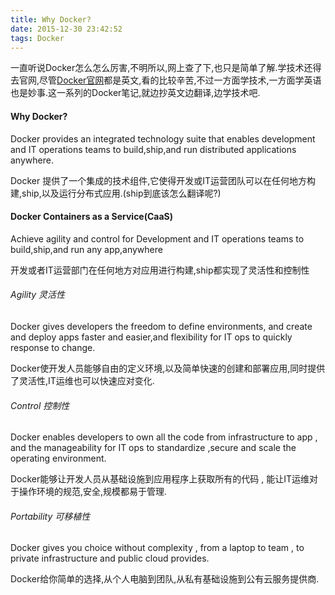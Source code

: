 ```yaml
---
title: Why Docker?
date: 2015-12-30 23:42:52
tags: Docker
---
```


一直听说Docker怎么怎么厉害,不明所以,网上查了下,也只是简单了解.学技术还得去官网,尽管[Docker官网](http://www.docker.com/)都是英文,看的比较辛苦,不过一方面学技术,一方面学英语也是妙事.这一系列的Docker笔记,就边抄英文边翻译,边学技术吧.

#### Why Docker?

Docker provides an integrated technology suite that enables development and IT operations teams to build,ship,and run distributed applications anywhere.
    
Docker 提供了一个集成的技术组件,它使得开发或IT运营团队可以在任何地方构建,ship,以及运行分布式应用.(ship到底该怎么翻译呢?)
    
#### Docker Containers as a Service(CaaS)
    
Achieve agility and control for Development and IT operations teams to build,ship,and run any app,anywhere 
    
开发或者IT运营部门在任何地方对应用进行构建,ship都实现了灵活性和控制性
    
###### Agility 灵活性
    
Docker gives developers the freedom to define environments, and create and deploy apps faster and easier,and flexibility for IT ops to quickly response to change.

Docker使开发人员能够自由的定义环境,以及简单快速的创建和部署应用,同时提供了灵活性,IT运维也可以快速应对变化.

###### Control 控制性

Docker enables developers to own all the code from infrastructure to app , and the manageability for IT ops to standardize ,secure and scale the operating environment.

Docker能够让开发人员从基础设施到应用程序上获取所有的代码 , 能让IT运维对于操作环境的规范,安全,规模都易于管理.

###### Portability 可移植性

Docker gives you choice without complexity , from a laptop to team , to private infrastructure and public cloud provides.

Docker给你简单的选择,从个人电脑到团队,从私有基础设施到公有云服务提供商.